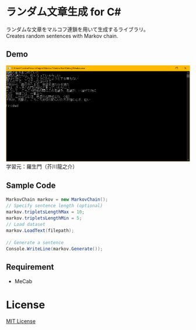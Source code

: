﻿# ランダム文章生成 for C#
ランダムな文章をマルコフ連鎖を用いて生成するライブラリ。\
Creates random sentences with Markov chain.

## Demo
![test](sample_result.png)
学習元：羅生門（芥川龍之介）

## Sample Code
```cs
MarkovChain markov = new MarkovChain();
// Specify sentence length (optional)
markov.tripletsLengthMax = 10;
markov.tripletsLengthMin = 5;
// Load dataset
markov.LoadText(filepath);

// Generate a sentence
Console.WriteLine(markov.Generate());
```

## Requirement
* MeCab

# License
[MIT License](https://en.wikipedia.org/wiki/MIT_License)